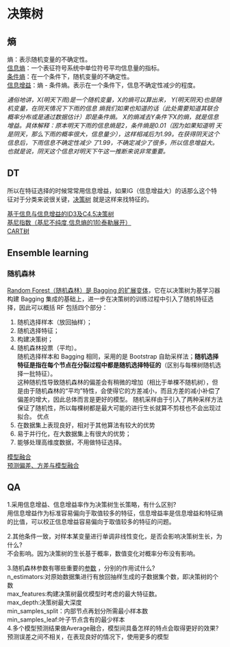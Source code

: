 # 决策树[]()

## 熵
熵：表示随机变量的不确定性。  
[信息熵](https://zhuanlan.zhihu.com/p/89958871)：一个表征符号系统中单位符号平均信息量的指标。  
[条件熵](https://zhuanlan.zhihu.com/p/26551798)：在一个条件下，随机变量的不确定性。  
[信息增益](https://zhuanlan.zhihu.com/p/26596036)：熵 - 条件熵。表示在一个条件下，信息不确定性减少的程度。  

*通俗地讲，X(明天下雨)是一个随机变量，X的熵可以算出来， Y(明天阴天)也是随机变量，在阴天情况下下雨的信息
熵我们如果也知道的话（此处需要知道其联合概率分布或是通过数据估计）即是条件熵。
X的熵减去Y条件下X的熵，就是信息增益。具体解释：原本明天下雨的信息熵是2，条件熵是0.01（因为如果知道明
天是阴天，那么下雨的概率很大，信息量少），这样相减后为1.99。在获得阴天这个信息后，下雨信息不确定性减少
了1.99，不确定减少了很多，所以信息增益大。也就是说，阴天这个信息对明天下午这一推断来说非常重要。*

## DT
所以在特征选择的时候常常用信息增益，如果IG（信息增益大）的话那么这个特征对于分类来说很关键，[决策树](https://zhuanlan.zhihu.com/p/26703300) 就是这样来找特征的。  

[基于信息与信息增益的ID3及C4.5决策树](https://www.cnblogs.com/pinard/p/6050306.html)  
[基尼指数（基尼不纯度,信息熵的1阶泰勒展开）](https://www.zhihu.com/question/296781126/answer/508112100)  
[CART树](https://www.cnblogs.com/pinard/p/6053344.html)  

## Ensemble learning
### 随机森林
[Random Forest（随机森林）是 Bagging 的扩展变体](https://www.cnblogs.com/pinard/p/6156009.html)，它在以决策树为基学习器构建 Bagging 集成的基础上，进一步在决策树的训练过程中引入了随机特征选择，因此可以概括 RF 包括四个部分：  
1. 随机选择样本（放回抽样）；  
2. 随机选择特征；  
3. 构建决策树；  
4. 随机森林投票（平均）。  
随机选择样本和 Bagging 相同，采用的是 Bootstrap 自助采样法；**随机选择特征是指在每个节点在分裂过程中都是随机选择特征的**（区别与每棵树随机选择一批特征）。  
这种随机性导致随机森林的偏差会有稍微的增加（相比于单棵不随机树），但是由于随机森林的“平均”特性，会使得它的方差减小，而且方差的减小补偿了偏差的增大，因此总体而言是更好的模型。
随机采样由于引入了两种采样方法保证了随机性，所以每棵树都是最大可能的进行生长就算不剪枝也不会出现过拟合。
优点
1. 在数据集上表现良好，相对于其他算法有较大的优势
2. 易于并行化，在大数据集上有很大的优势；
3. 能够处理高维度数据，不用做特征选择。

[模型融合](https://zhuanlan.zhihu.com/p/25836678)  
[预测偏差、方差与模型融合](https://github.com/azusakou/studynote_ML/blob/master/DT/Lecture_10_Ensemble.pdf)  

## QA
1.采用信息增益、信息增益率作为决策树生长策略，有什么区别?  
用信息增益作为标准容易偏向于取值较多的特征，信息增益率是信息增益和特征熵的比值，可以校正信息增益容易偏向于取值较多的特征的问题。

2.其他条件一致，对样本某变量进行单调非线性变化，是否会影响决策树生长，为什么?  
不会影响。因为决策树的生长基于概率，数值变化对概率分布没有影响。

3.随机森林参数有哪些重要的[参数](https://zhuanlan.zhihu.com/p/56940098) ，分别的作用试什么?  
n_estimators:对原始数据集进行有放回抽样生成的子数据集个数，即决策树的个数  
max_features:构建决策树最优模型时考虑的最大特征数。  
max_depth:决策树最大深度  
min_samples_split：内部节点再划分所需最小样本数  
min_samples_leaf:叶子节点含有的最少样本  
4.多个模型预测结果做Average融合，模型间具备怎样的特点会取得更好的效果?  
预测误差之间不相关，在表现良好的情况下，使用更多的模型







